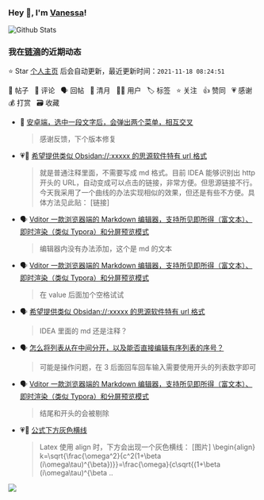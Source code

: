 ### Hey 👋, I'm [Vanessa](http://vanessa.b3log.org/)!

![Github Stats](https://github-readme-stats.vercel.app/api?username=Vanessa219&show_icons=true)

<!--events start -->

### 我在[链滴](https://ld246.com)的近期动态

⭐️ Star [个人主页](https://github.com/Vanessa219/Vanessa219) 后会自动更新，最近更新时间：`2021-11-18 08:24:51`

📝 帖子 &nbsp; 💬 评论 &nbsp; 🗣 回帖 &nbsp; 🌙 清月 &nbsp; 👨‍💻 用户 &nbsp; 🏷️ 标签 &nbsp; ⭐️ 关注 &nbsp; 👍 赞同 &nbsp; 💗 感谢 &nbsp; 💰 打赏 &nbsp; 🗃 收藏

* 💬 [安卓端，选中一段文字后，会弹出两个菜单，相互交叉](https://ld246.com/article/1637046587732/comment/1637122590476#comments)

  > 感谢反馈，下个版本修复
* 💗💬 [希望提供类似 Obsidan://:xxxxx 的思源软件特有 url 格式](https://ld246.com/article/1615444151159/comment/1637073031786#comments)

  > 就是普通注释里面，不需要写成 md 格式。目前 IDEA 能够识别出 http 开头的 URL，自动变成可以点击的链接，非常方便。但思源链接不行。 今天我采用了一个曲线的办法实现相似的效果，但还是有些不方便。具体方法见此贴： [链接]
* 🗣 [Vditor 一款浏览器端的 Markdown 编辑器，支持所见即所得（富文本）、即时渲染（类似 Typora）和分屏预览模式](https://ld246.com/article/1549638745630/comment/1637057849379#comments)

  > 编辑器内没有办法添加，这个是 md 的文本
* 🗣 [Vditor 一款浏览器端的 Markdown 编辑器，支持所见即所得（富文本）、即时渲染（类似 Typora）和分屏预览模式](https://ld246.com/article/1549638745630/comment/1637057792250#comments)

  > 在 value 后面加个空格试试
* 🗣 [希望提供类似 Obsidan://:xxxxx 的思源软件特有 url 格式](https://ld246.com/article/1615444151159/comment/1637032958814#comments)

  > IDEA 里面的 md 还是注释？
* 🗣 [怎么将列表从在中间分开，以及能否直接编辑有序列表的序号？](https://ld246.com/article/1635903771708/comment/1636964368139#comments)

  > 可能是操作问题，在 3 后面回车回车输入需要使用开头的列表数字即可
* 🗣 [Vditor 一款浏览器端的 Markdown 编辑器，支持所见即所得（富文本）、即时渲染（类似 Typora）和分屏预览模式](https://ld246.com/article/1549638745630/comment/1636944087028#comments)

  > 结尾和开头的会被剔除
* 💗📝 [公式下方灰色横线](https://ld246.com/article/1636961091768)

  > Latex 使用 align 时，下方会出现一个灰色横线： [图片] \begin{align} k=\sqrt{\frac{\omega^2}{c^2(1+\beta (i\omega\tau)^{\beta})}}=\frac{\omega}{c\sqrt{(1+\beta (i\omega\tau)^{\beta ..


<!--events end -->

<a title="Hits" target="_blank" href="https://github.com/Vanessa219/Vanessa219"><img src="https://hits.b3log.org/Vanessa219/Vanessa219.svg"></a>
